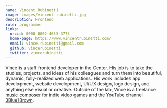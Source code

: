 ```yaml
---
name: Vincent Rubinetti
image: images/vincent-rubinetti.jpg
description: Frontend
role: programmer
links:
  orcid: 0000-0002-4655-3773
  home-page: https://www.vincentrubinetti.com/
  email: vince.rubinetti@gmail.com
  github: vincerubinetti
  twitter: vincerubinetti
---
```


Vince is a staff frontend developer in the Center.
His job is to take the studies, projects, and ideas of his colleagues and turn them into beautiful, dynamic, fully-realized web applications.
His work includes app development, website development, UI/UX design, logo design, and anything else visual or creative.
Outside of the lab, Vince is a freelance [music composer](https://www.vincentrubinetti.com/) for indie video games and the YouTube channel [3Blue1Brown](https://www.youtube.com/3blue1brown).
